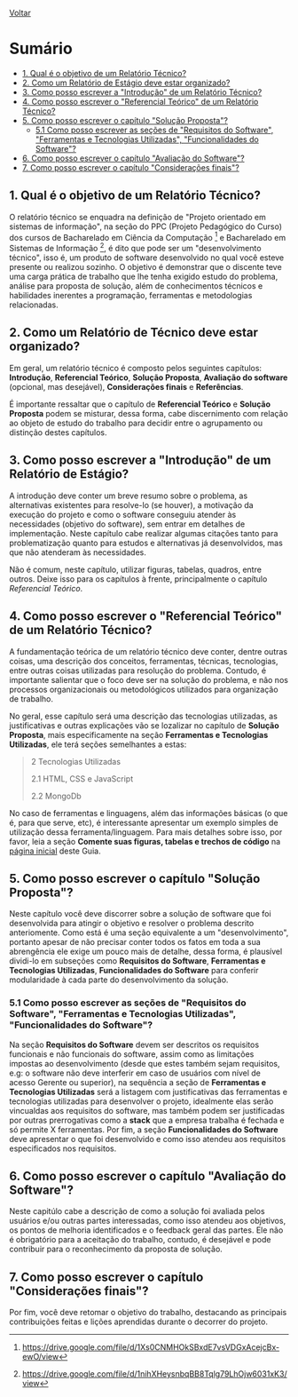 [Voltar](README.md)

# Sumário  <!-- omit in toc -->
- [1. Qual é o objetivo de um Relatório Técnico?](#1-qual-é-o-objetivo-de-um-relatório-técnico)
- [2. Como um Relatório de Estágio deve estar organizado?](#2-como-um-relatório-técnico-deve-estar-organizado)
- [3. Como posso escrever a "Introdução" de um Relatório Técnico?](#3-como-posso-escrever-a-introdução-de-um-relatório-técnico)
- [4. Como posso escrever o "Referencial Teórico" de um Relatório Técnico?](#4-como-posso-escrever-o-referencial-teórico-de-um-relatório-técnico)
- [5. Como posso escrever o capítulo "Solução Proposta"?](#5-como-posso-escrever-o-capítulo-solução-proposta)
  - [5.1 Como posso escrever as seções de "Requisitos do Software", "Ferramentas e Tecnologias Utilizadas", "Funcionalidades do Software"?](#5.1-como-posso-escrever-as-seções-de-requisitos-do-software-ferramentas-e-tecnologias-utilizadas-funcionalidades-do-software)
- [6. Como posso escrever o capítulo "Avaliação do Software"?](#6-como-posso-escrever-o-capítulo-avaliação-do-software)
- [7. Como posso escrever o capítulo "Considerações finais"?](#7-como-posso-escrever-o-capítulo-considerações-finais)

## 1. Qual é o objetivo de um Relatório Técnico?
O relatório técnico se enquadra na definição de "Projeto orientado em sistemas de informação", na seção do PPC (Projeto Pedagógico do Curso) dos cursos de Bacharelado em Ciência da Computação [^1] e Bacharelado em Sistemas de Informação [^2], é dito que pode ser um "desenvolvimento técnico", isso é, um produto de software desenvolvido no qual você esteve presente ou realizou sozinho. O objetivo é demonstrar que o discente teve uma carga prática de trabalho que lhe tenha exigido estudo do problema, análise para proposta de solução, além de conhecimentos técnicos e habilidades inerentes a programação, ferramentas e metodologias relacionadas.

## 2. Como um Relatório de Técnico deve estar organizado?
Em geral, um relatório técnico é composto pelos seguintes capítulos: **Introdução**, **Referencial Teórico**, **Solução Proposta**, **Avaliação do software** (opcional, mas desejável), **Considerações finais** e **Referências**. 

É importante ressaltar que o capítulo de **Referencial Teórico** e **Solução Proposta** podem se misturar, dessa forma, cabe discernimento com relação ao objeto de estudo do trabalho para decidir entre o agrupamento ou distinção destes capítulos. 

## 3. Como posso escrever a "Introdução" de um Relatório de Estágio?
A introdução deve conter um breve resumo sobre o problema, as alternativas existentes para resolve-lo (se houver), a motivação da execução do projeto e como o software conseguiu atender às necessidades (objetivo do software), sem entrar em detalhes de implementação. Neste capítulo cabe realizar algumas citações tanto para problematização quanto para estudos e alternativas já desenvolvidos, mas que não atenderam às necessidades.

Não é comum, neste capítulo, utilizar figuras, tabelas, quadros, entre outros. Deixe isso para os capítulos à frente, principalmente o capítulo *Referencial Teórico*.

## 4. Como posso escrever o "Referencial Teórico" de um Relatório Técnico?
A fundamentação teórica de um relatório técnico deve conter, dentre outras coisas, uma descrição dos conceitos, ferramentas, técnicas, tecnologias, entre outras coisas utilizadas para resolução do problema. Contudo, é importante salientar que o foco deve ser na solução do problema, e não nos processos organizacionais ou metodológicos utilizados para organização de trabalho.

No geral, esse capítulo será uma descrição das tecnologias utilizadas, as justificativas e outras explicações vão se lozalizar no capítulo de **Solução Proposta**, mais especificamente na seção **Ferramentas e Tecnologias Utilizadas**, ele terá seções semelhantes a estas:

> 2 Tecnologias Utilizadas
> 
> 2.1 HTML, CSS e JavaScript
> 
> 2.2 MongoDb

No caso de ferramentas e linguagens, além das informações básicas (o que é, para que serve, etc), é interessante apresentar um exemplo simples de utilização dessa ferramenta/linguagem. Para mais detalhes sobre isso, por favor, leia a seção **Comente suas figuras, tabelas e trechos de código** na [página inicial](README.md#35-comente-suas-figuras-tabelas-e-trechos-de-código) deste Guia.

## 5. Como posso escrever o capítulo "Solução Proposta"?
Neste capítulo você deve discorrer sobre a solução de software que foi desenvolvida para atingir o objetivo e resolver o problema descrito anteriomente. Como está é uma seção equivalente a um "desenvolvimento", portanto apesar de não precisar conter todos os fatos em toda a sua abrengência ele exige um pouco mais de detalhe, dessa forma, é plausível dividi-lo em subseções como **Requisitos do Software**, **Ferramentas e Tecnologias Utilizadas**, **Funcionalidades do Software** para conferir modularidade à cada parte do desenvolvimento da solução.

### 5.1 Como posso escrever as seções de "Requisitos do Software", "Ferramentas e Tecnologias Utilizadas", "Funcionalidades do Software"?
Na seção **Requisitos do Software** devem ser descritos os requisitos funcionais e não funcionais do software, assim como as limitações impostas ao desenvolvimento (desde que estes também sejam requisitos, e.g: o software não deve interferir em caso de usuários com nível de acesso Gerente ou superior), na sequência a seção de **Ferramentas e Tecnologias Utilizadas** será a listagem com justificativas das ferramentas e tecnologias utilizadas para desenvolver o projeto, idealmente elas serão vincualdas aos requisitos do software, mas também podem ser justificadas por outras prerrogativas como a __stack__ que a empresa trabalha é fechada e só permite X ferramentas. Por fim, a seção **Funcionalidades do Software** deve apresentar o que foi desenvolvido e como isso atendeu aos requisitos especificados nos requisitos.

## 6. Como posso escrever o capítulo "Avaliação do Software"?
Neste capitúlo cabe a descrição de como a solução foi avaliada pelos usuários e/ou outras partes interessadas, como isso atendeu aos objetivos, os pontos de melhoria identificados e o feedback geral das partes. Ele não é obrigatório para a aceitação do trabalho, contudo, é desejável e pode contribuir para o reconhecimento da proposta de solução.

## 7. Como posso escrever o capítulo "Considerações finais"?
Por fim, você deve retomar o objetivo do trabalho, destacando as principais contribuições feitas e lições aprendidas durante o decorrer do projeto.

[^1]: https://drive.google.com/file/d/1Xs0CNMHOkSBxdE7vsVDGxAcejcBx-ewO/view
[^2]: https://drive.google.com/file/d/1nihXHeysnbqBB8Tqlg79LhOjw6031xK3/view